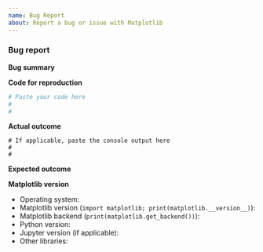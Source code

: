```yaml
---
name: Bug Report
about: Report a bug or issue with Matplotlib
---
```

<!--To help us understand and resolve your issue, please fill out the form to the best of your ability.-->
<!--You can feel free to delete the sections that do not apply.-->

### Bug report

**Bug summary**

<!--A short 1-2 sentences that succinctly describes the bug-->

**Code for reproduction**

<!--A minimum code snippet required to reproduce the bug.
Please make sure to minimize the number of dependencies required, and provide
any necessary plotted data.
Avoid using threads, as Matplotlib is (explicitly) not thread-safe.-->

```python
# Paste your code here
#
#
```

**Actual outcome**

<!--The output produced by the above code, which may be a screenshot, console output, etc.-->

```
# If applicable, paste the console output here
#
#
```

**Expected outcome**

<!--A description of the expected outcome from the code snippet-->
<!--If this used to work in an earlier version of Matplotlib, please note the version it used to work on-->

**Matplotlib version**
<!--Please specify your platform and versions of the relevant libraries you are using:-->
  * Operating system: 
  * Matplotlib version (`import matplotlib; print(matplotlib.__version__)`): 
  * Matplotlib backend (`print(matplotlib.get_backend())`): 
  * Python version: 
  * Jupyter version (if applicable): 
  * Other libraries: 

<!--Please tell us how you installed matplotlib and python e.g., from source, pip, conda-->
<!--If you installed from conda, please specify which channel you used if not the default-->


